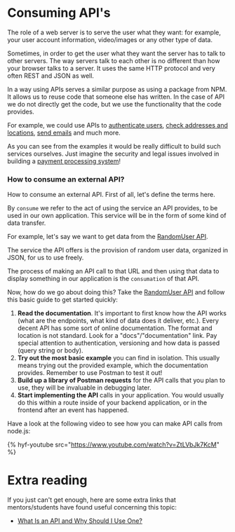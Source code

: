 # Consuming API's

The role of a web server is to serve the user what they want: for example, your user account information, video/images or any other type of data.

Sometimes, in order to get the user what they want the server has to talk to other servers. The way servers talk to each other is no different than how your browser talks to a server. It uses the same HTTP protocol and very often REST and JSON as well.

In a way using APIs serves a similar purpose as using a package from NPM. It allows us to reuse code that someone else has written. In the case of API we do not directly get the code, but we use the functionality that the code provides.

For example, we could use APIs to [authenticate users](https://developers.facebook.com/docs/facebook-login/), [check addresses and locations](https://locationiq.com/#demo), [send emails](https://sendgrid.com/docs/for-developers/sending-email/api-getting-started/) and much more.

As you can see from the examples it would be really difficult to build such services ourselves. Just imagine the security and legal issues involved in building a [payment processing system](https://stripe.com/docs/api)!

### How to consume an external API?

How to consume an external API. First of all, let's define the terms here.

By `consume` we refer to the act of using the service an API provides, to be used in our own application. This service will be in the form of some kind of data transfer.

For example, let's say we want to get data from the [RandomUser API](https://randomuser.me/api/).

The service the API offers is the provision of random user data, organized in JSON, for us to use freely.

The process of making an API call to that URL and then using that data to display something in our application is the `consumation` of that API.

Now, how do we go about doing this? Take the [RandomUser API](https://randomuser.me/api/) and follow this basic guide to get started quickly:

1. **Read the documentation**. It's important to first know how the API works (what are the endpoints, what kind of data does it deliver, etc.). Every decent API has some sort of online documentation. The format and location is not standard. Look for a "docs"/"documentation" link. Pay special attention to authentication, versioning and how data is passed (query string or body).
2. **Try out the most basic example** you can find in isolation. This usually means trying out the provided example, which the documentation provides. Remember to use Postman to test it out!
3. **Build up a library of Postman requests** for the API calls that you plan to use, they will be invaluable in debugging later.
4. **Start implementing the API** calls in your application. You would usually do this within a route inside of your backend application, or in the frontend after an event has happened.

Have a look at the following video to see how you can make API calls from node.js:

{% hyf-youtube src="https://www.youtube.com/watch?v=ZtLVbJk7KcM" %}

# Extra reading
If you just can't get enough, here are some extra links that mentors/students have found useful concerning this topic:

- [What Is an API and Why Should I Use One?](https://medium.com/@TebbaVonMathenstien/what-is-an-api-and-why-should-i-use-one-863c3365726b)
